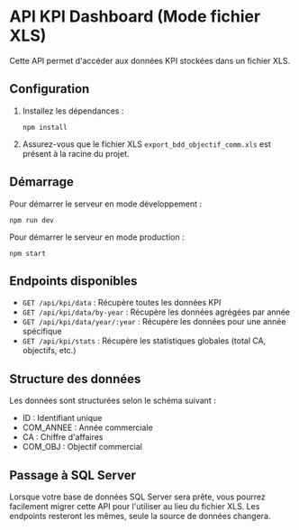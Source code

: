 # API KPI Dashboard (Mode fichier XLS)

Cette API permet d'accéder aux données KPI stockées dans un fichier XLS.

## Configuration

1. Installez les dépendances :
   ```
   npm install
   ```

2. Assurez-vous que le fichier XLS `export_bdd_objectif_comm.xls` est présent à la racine du projet.

## Démarrage

Pour démarrer le serveur en mode développement :
```
npm run dev
```

Pour démarrer le serveur en mode production :
```
npm start
```

## Endpoints disponibles

- `GET /api/kpi/data` : Récupère toutes les données KPI
- `GET /api/kpi/data/by-year` : Récupère les données agrégées par année
- `GET /api/kpi/data/year/:year` : Récupère les données pour une année spécifique
- `GET /api/kpi/stats` : Récupère les statistiques globales (total CA, objectifs, etc.)

## Structure des données

Les données sont structurées selon le schéma suivant :
- ID : Identifiant unique
- COM_ANNEE : Année commerciale
- CA : Chiffre d'affaires
- COM_OBJ : Objectif commercial

## Passage à SQL Server

Lorsque votre base de données SQL Server sera prête, vous pourrez facilement migrer cette API pour l'utiliser au lieu du fichier XLS. Les endpoints resteront les mêmes, seule la source de données changera. 